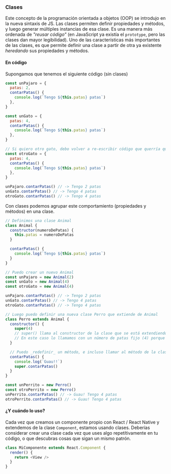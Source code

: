 ### Clases

Este concepto de la programación orientada a objetos (OOP) se introdujo en la nueva sintaxis de JS.
Las clases permiten definir propiedades y métodos, y luego generar múltiples instancias de esa clase. Es una manera más ordenada de _"reusar código"_ (en JavaScript ya existía el `prototype`, pero las clases dan mayor legibilidad).
Uno de las características más importantes de las clases, es que permite definir una clase a partir de otra ya existente _heredando_ sus propiedades y métodos.

#### En código

Supongamos que tenemos el siguiente código (sin clases)

```javascript
const unPajaro = {
  patas: 2,
  contarPatas() {
    console.log(`Tengo ${this.patas} patas`)
  },
}

const unGato = {
  patas: 4,
  contarPatas() {
    console.log(`Tengo ${this.patas} patas`)
  },
}

// Si quiero otro gato, debo volver a re-escribir código que querría que fuese igual
const otroGato = {
  patas: 4,
  contarPatas() {
    console.log(`Tengo ${this.patas} patas`)
  },
}

unPajaro.contarPatas() // -> Tengo 2 patas
unGato.contarPatas() // -> Tengo 4 patas
otroGato.contarPatas() // -> Tengo 4 patas
```

Con clases podemos agrupar este comportamiento (propiedades y métodos) en una clase.

```javascript
// Definimos una clase Animal
class Animal {
  constructor(numeroDePatas) {
    this.patas = numeroDePatas
  }

  contarPatas() {
    console.log(`Tengo ${this.patas} patas`)
  }
}

// Puedo crear un nuevo Animal
const unPajaro = new Animal(2)
const unGato = new Animal(4)
const otroGato = new Animal(4)

unPajaro.contarPatas() // -> Tengo 2 patas
unGato.contarPatas() // -> Tengo 4 patas
otroGato.contarPatas() // -> Tengo 4 patas

// Luego puedo definir una nueva clase Perro que extiende de Animal
class Perro extends Animal {
  constructor() {
    super(4)
    // super() llama al constructor de la clase que se está extendiendo,
    // En este caso lo llamamos con un número de patas fijo (4) porque todos los perros tiene 4 patas
  }

  // Puedo _redefinir_ un método, e incluso llamar al método de la clase padre usando `super.elMetodo()`
  contarPatas() {
    console.log(`Guau!!`)
    super.contarPatas()
  }
}

const unPerrito = new Perro()
const otroPerrito = new Perro()
unPerrito.contarPatas() // -> Guau! Tengo 4 patas
otroPerrito.contarPatas() // -> Guau! Tengo 4 patas
```

#### ¿Y cuándo lo uso?

Cada vez que creamos un componente propio con React / React Native y extendemos de la clase `Component`, estamos usando clases.
Deberías considerar crear una clase cada vez que uses algo repetítivamente en tu código, o que descubras cosas que sigan un mismo patrón.

```javascript
class MiComponente extends React.Component {
  render() {
    return <View />
  }
}
```
